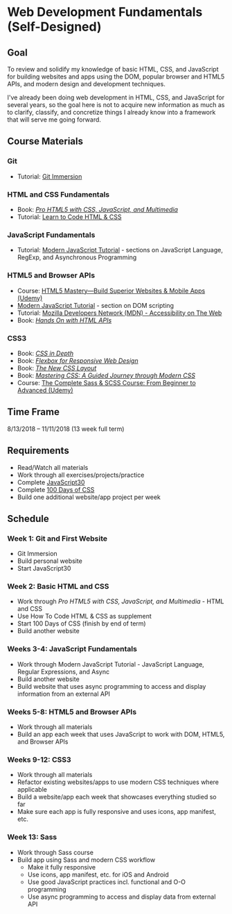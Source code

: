 # Web Development Fundamentals (Self-Designed)

## Goal

To review and solidify my knowledge of basic HTML, CSS, and JavaScript for building websites and apps using the DOM, popular browser and HTML5 APIs, and modern design and development techniques.

I've already been doing web development in HTML, CSS, and JavaScript for several years, so the goal here is not to acquire new information as much as to clarify, classify, and concretize things I already know into a framework that will serve me going forward.

## Course Materials

### Git

- Tutorial: [Git Immersion](http://gitimmersion.com/)

### HTML and CSS Fundamentals

- Book: [_Pro HTML5 with CSS, JavaScript, and Multimedia_](https://www.amazon.com/Pro-HTML5-CSS-JavaScript-Multimedia/dp/1484224620)
- Tutorial: [Learn to Code HTML & CSS](https://learn.shayhowe.com/)

### JavaScript Fundamentals

- Tutorial: [Modern JavaScript Tutorial](http://javascript.info) - sections on JavaScript Language, RegExp, and Asynchronous Programming

### HTML5 and Browser APIs

- Course: [HTML5 Mastery—Build Superior Websites & Mobile Apps (Udemy)](https://www.udemy.com/html5-mastery-mobile-apps-websites/)
- [Modern JavaScript Tutorial](http://javascript.info) - section on DOM scripting
- Tutorial: [Mozilla Developers Network (MDN) - Accessibility on The Web](https://developer.mozilla.org/en-US/docs/Web/Accessibility)
- Book: [_Hands On with HTML APIs_](https://www.amazon.com/Hands-HTML-APIs-Harness-Power/dp/1521391378)

### CSS3
- Book: [_CSS in Depth_](https://www.amazon.com/CSS-Depth-Keith-J-Grant/dp/1617293458)
- Book: [_Flexbox for Responsive Web Design_](https://www.amazon.com/Flexbox-Responsive-Web-Design-websites-ebook/dp/B01IO2P3M0)
- Book: [_The New CSS Layout_](https://www.amazon.com/New-CSS-Layout-Rachel-Andrew/dp/1937557685)
- Book: [_Mastering CSS: A Guided Journey through Modern CSS_](https://www.amazon.com/dp/B071GNQ2VQ/ref=dp-kindle-redirect?_encoding=UTF8&btkr=1)
- Course: [The Complete Sass & SCSS Course: From Beginner to Advanced (Udemy)](https://www.udemy.com/sasscourse/)

## Time Frame

8/13/2018 &ndash; 11/11/2018 (13 week full term)

## Requirements

- Read/Watch all materials
- Work through all exercises/projects/practice
- Complete [JavaScript30](https://javascript30.com)
- Complete [100 Days of CSS](https://100dayscss.com/)
- Build one additional website/app project per week

## Schedule

### Week 1: Git and First Website

- Git Immersion
- Build personal website
- Start JavaScript30

### Week 2: Basic HTML and CSS

- Work through _Pro HTML5 with CSS, JavaScript, and Multimedia_ - HTML and CSS
- Use How To Code HTML & CSS as supplement
- Start 100 Days of CSS (finish by end of term)
- Build another website

### Weeks 3-4: JavaScript Fundamentals

- Work through Modern JavaScript Tutorial - JavaScript Language, Regular Expressions, and Async
- Build another website
- Build website that uses async programming to access and display information from an external API

### Weeks 5-8: HTML5 and Browser APIs

- Work through all materials
- Build an app each week that uses JavaScript to work with DOM, HTML5, and Browser APIs

### Weeks 9-12: CSS3

- Work through all materials
- Refactor existing websites/apps to use modern CSS techniques where applicable
- Build a website/app each week that showcases everything studied so far
- Make sure each app is fully responsive and uses icons, app manifest, etc.

### Week 13: Sass

- Work through Sass course
- Build app using Sass and modern CSS workflow
  - Make it fully responsive
  - Use icons, app manifest, etc. for iOS and Android
  - Use good JavaScript practices incl. functional and O-O programming
  - Use async programming to access and display data from external API